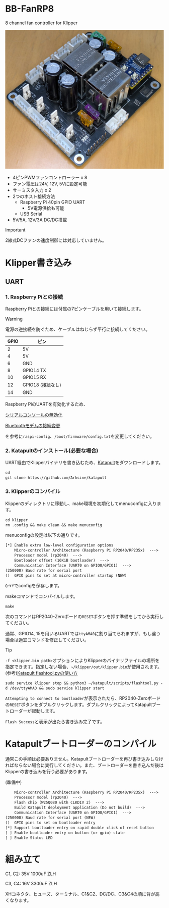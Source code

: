 # BB-FanRP8
8 channel fan controller for Klipper

![本体画像](Board/board_fig.jpg)

- 4ピンPWMファンコントローラー x 8
- ファン電圧は24V, 12V, 5Vに設定可能
- サーミスタ入力 x 2
- 2つのホスト接続方法
  - Raspberry Pi 40pin GPIO UART
    - 5V電源供給も可能
  - USB Serial
- 5V/5A, 12V/3A DC/DC搭載

> [!IMPORTANT]
> 2線式DCファンの速度制御には対応していません。

# Klipper書き込み
## UART
### 1. Raspberry Piとの接続
Raspberry Piとの接続には付属の7ピンケーブルを用いて接続します。

> [!WARNING]
> 電源の逆接続を防ぐため、ケーブルはねじらず平行に接続してください。

| GPIO | ピン |
|------|------|
| 2  | 5V |
| 4  | 5V |
| 6  | GND |
| 8  | GPIO14 TX |
| 10 | GPIO15 RX |
| 12 | GPIO18 (接続なし) |
| 14 | GND |

Raspberry PiのUARTを有効化するため、

[シリアルコンソールの無効化](https://www.raspberrypi.com/documentation/computers/configuration.html#disabling-the-linux-serial-console)

[Bluetoothモデムの接続変更](https://www.raspberrypi.com/documentation/computers/configuration.html#uarts-and-device-tree)

を参考に`raspi-config`、`/boot/firmware/config.txt`を変更してください。

### 2. Katapultのインストール(必要な場合)
UART経由でKlipperバイナリを書き込むため、[Katapult](https://github.com/Arksine/katapult)をダウンロードします。
```
cd
git clone https://github.com/Arksine/katapult
```

### 3. Klipperのコンパイル
Klipperのディレクトリに移動し、make環境を初期化してmenuconfigに入ります。
```
cd klipper
rm .config && make clean && make menuconfig
```
menuconfigの設定は以下の通りです。
```
[*] Enable extra low-level configuration options
    Micro-controller Architecture (Raspberry Pi RP2040/RP235x)  --->
    Processor model (rp2040)  --->
    Bootloader offset (16KiB bootloader)  --->
    Communication Interface (UART0 on GPIO0/GPIO1)  --->
(250000) Baud rate for serial port
()  GPIO pins to set at micro-controller startup (NEW)
```
`Q`->`Y`でconfigを保存します。

makeコマンドでコンパイルします。
```
make
```

次のコマンドはRP2040-Zeroボードの`RESET`ボタンを押す準備をしてから実行してください。

通常、GPIO14, 15を用いるUARTでは`ttyAMA0`に割り当てられますが、もし違う場合は適宜コマンドを修正してください。
> [!TIP]
> `-f <klipper.bin path>`オプションによりKlipperのバイナリファイルの場所を指定できます。指定しない場合、`~/klipper/out/klipper.bin`が使用されます。(参考)[Katapult flashtool.pyの使い方](https://github.com/Arksine/katapult?tab=readme-ov-file#flash-tool-usage)
```
sudo service klipper stop && python3 ~/katapult/scripts/flashtool.py -d /dev/ttyAMA0 && sudo service klipper start
```
`Attempting to connect to bootloader`が表示されたら、RP2040-Zeroボードの`RESET`ボタンをダブルクリックします。ダブルクリックによってKatapultブートローダーが起動します。

`Flash Success`と表示が出たら書き込み完了です。

# Katapultブートローダーのコンパイル
通常この手順は必要ありません。Katapultブートローダーを再び書き込みしなければならない場合に実行してください。また、ブートローダーを書き込んだ後はKlipperの書き込みを行う必要があります。

(準備中)
```
    Micro-controller Architecture (Raspberry Pi RP2040/RP235x)  --->
    Processor model (rp2040)  --->
    Flash chip (W25Q080 with CLKDIV 2)  --->
    Build Katapult deployment application (Do not build)  --->
    Communication Interface (UART0 on GPIO0/GPIO1)  --->
(250000) Baud rate for serial port (NEW)
()  GPIO pins to set on bootloader entry
[*] Support bootloader entry on rapid double click of reset button
[ ] Enable bootloader entry on button (or gpio) state
[ ] Enable Status LED
```

# 組み立て
C1, C2: 35V 1000uF ZLH

C3, C4: 16V 3300uF ZLH

XHコネクタ、ヒューズ、ターミナル、C1&C2、DC/DC、C3&C4の順に背が高くなります。